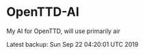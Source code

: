# OpenTTD-AI
My AI for OpenTTD, will use primarily air

Latest backup: Sun Sep 22 04:20:01 UTC 2019
